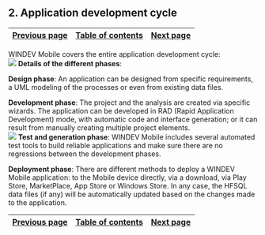 
## 2. Application development cycle
			

| [Previous page](../Concepts_WM/1410086889.md) | [Table of contents](../Concepts_WM/1410086964.md) | [Next page](../Concepts_WM/1410086891.md) |
| --- | --- | --- |



<a name="NOTE1"></a>
<a name="NOTE1_1"></a>
WINDEV Mobile covers the entire application development cycle:<br>![](https://doc.pcsoft.fr/en-US/images/image.awp?langid=3&name=P10-Cycle%20de%20d%E9veloppement%20d'une%20application.gif)
**Details of the different phases**:

**Design phase**: An application can be designed from specific requirements, a UML modeling of the processes or even from existing data files.

**Development phase**: The project and the analysis are created via specific wizards. The application can be developed in RAD (Rapid Application Development) mode, with automatic code and interface generation; or it can result from manually creating multiple project elements.<br>![](https://doc.pcsoft.fr/en-US/images/image.awp?langid=3&name=P11-Cycle%20de%20d%E9veloppement%20d'une%20application-phases.gif)
**Test and generation phase**: WINDEV Mobile includes several automated test tools to build reliable applications and make sure there are no regressions between the development phases.

**Deployment phase**: There are different methods to deploy a WINDEV Mobile application: to the Mobile device directly, via a download, via Play Store, MarketPlace, App Store or Windows Store. In any case, the HFSQL data files (if any) will be automatically updated based on the changes made to the application.

| [Previous page](../Concepts_WM/1410086889.md) | [Table of contents](../Concepts_WM/1410086964.md) | [Next page](../Concepts_WM/1410086891.md) |
| --- | --- | --- |




